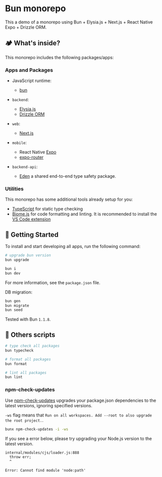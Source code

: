 # Bun monorepo

This a demo of a monorepo using Bun + Elysia.js + Next.js + React Native Expo + Drizzle ORM.

## 🏕️ What's inside?

This monorepo includes the following packages/apps:

### Apps and Packages

- JavaScript runtime:
  - [bun](https://bun.sh/)

- `backend`:
  - [Elysia.js](https://elysiajs.com/)
  - [Drizzle ORM](https://orm.drizzle.team/)

- `web`:
  - [Next.js](https://nextjs.org/)

- `mobile`:
  - React Native [Expo](https://expo.dev/)
  - [expo-router](https://docs.expo.dev/router/introduction/)

- `backend-api`:
  - [Eden](https://elysiajs.com/eden/overview.html) a shared end-to-end type safety package.

### Utilities

This monorepo has some additional tools already setup for you:

- [TypeScript](https://www.typescriptlang.org/) for static type checking
- [Biome.js](https://biomejs.dev/) for code formatting and linting. It is recommended to install the [VS Code extension](https://marketplace.visualstudio.com/items?itemName=biomejs.biome)

## 🌱 Getting Started

To install and start developing all apps, run the following command:

```sh
# upgrade bun version
bun upgrade

bun i
bun dev
```

For more information, see the `package.json` file.

DB migration:

```bash
bun gen
bun migrate
bun seed
```

Tested with Bun `1.1.8`.

## 🌳 Others scripts

```sh
# type check all packages
bun typecheck

# format all packages
bun format

# lint all packages
bun lint

```

### npm-check-updates

Use [npm-check-updates](https://www.npmjs.com/package/npm-check-updates) upgrades your package.json dependencies to the latest versions, ignoring specified versions.

`-ws` flag means that `Run on all workspaces. Add --root to also upgrade the root project.`.

```sh
bunx npm-check-updates -i -ws
```

If you see a error below, please try upgrading your Node.js version to the latest version.

```txt
internal/modules/cjs/loader.js:888
  throw err;
  ^

Error: Cannot find module 'node:path'
```
